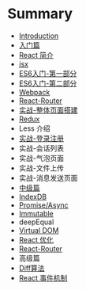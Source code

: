 # Summary

* [Introduction](README.md)
* [入门篇](chapter1.md)
* [React 简介](react-jian-jie.md)
* [jsx](jsx.md)
* [ES6入门-第一部分](es6.md)
* [ES6入门-第二部分](es6ru-95e8-di-er-bu-fen.md)
* [Webpack](webpack.md)
* [React-Router](react-router.md)
* [实战-整体页面搭建](shi-6218-zheng-ti-ye-mian-da-jian.md)
* [Redux](redux.md)
* Less 介绍
* [实战-登录注册](shi-6218-deng-lu-zhu-ce.md)
* 实战-会话列表
* 实战-气泡页面
* 实战-文件上传
* 实战-消息发送页面
* [中级篇](zhong-ji-pian.md)
* [IndexDB](indexdb.md)
* [Promise/Async](promiseasync.md)
* [Immutable](immutable.md)
* deepEqual
* [Virtual DOM](virtual-dom.md)
* [React 优化](react-you-hua.md)
* [React-Router](react-router.md)
* 高级篇
* [Diff算法](diffsuan-fa.md)
* [React 事件机制](immutable-yuan-li.md)

